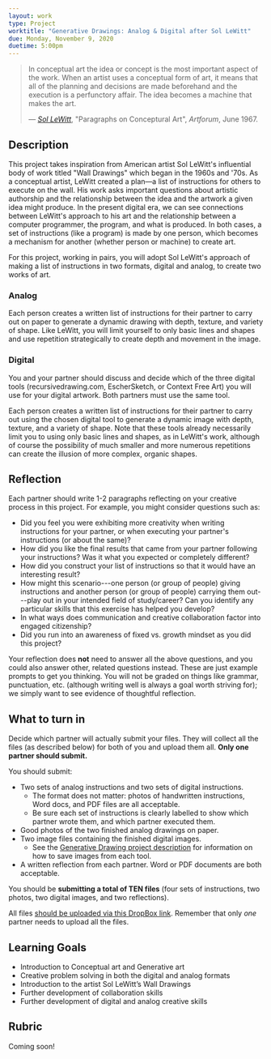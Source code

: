 ```yaml
---
layout: work
type: Project
worktitle: "Generative Drawings: Analog & Digital after Sol LeWitt"
due: Monday, November 9, 2020
duetime: 5:00pm
---
```


> In conceptual art the idea or concept is the most
> important aspect of the work. When an artist uses a conceptual form of
> art, it means that all of the planning and decisions are made
> beforehand and the execution is a perfunctory affair. The idea becomes
> a machine that makes the art.
>
> &mdash; <cite>[Sol
> LeWitt](https://en.wikipedia.org/wiki/Sol_LeWitt)</cite>,
> "Paragraphs on Conceptural Art", *Artforum*, June 1967.

Description
-----------

This project takes inspiration from American artist Sol LeWitt's
influential body of work titled "Wall Drawings" which began in the
1960s and '70s. As a conceptual artist, LeWitt created a plan&mdash;a
list of instructions for others to execute on the wall. His work asks
important questions about artistic authorship and the relationship
between the idea and the artwork a given idea might produce. In the
present digital era, we can see connections between LeWitt's approach
to his art and the relationship between a computer programmer, the
program, and what is produced. In both cases, a set of instructions
(like a program) is made by one person, which becomes a mechanism for
another (whether person or machine) to create art.

For this project, working in pairs, you will adopt Sol LeWitt's
approach of making a list of instructions in two formats, digital and
analog, to create two works of art.

### Analog

Each person creates a written list of instructions for their partner
to carry out on paper to generate a dynamic drawing with depth,
texture, and variety of shape. Like LeWitt, you will limit yourself to
only basic lines and shapes and use repetition strategically to create
depth and movement in the image.

### Digital

You and your partner should discuss and decide which of the three
digital tools (recursivedrawing.com, EscherSketch, or Context Free
Art) you will use for your digital artwork.  Both partners must use
the same tool.

Each person creates a written list of instructions for their partner
to carry out using the chosen digital tool to generate a dynamic image
with depth, texture, and a variety of shape. Note that these tools
already necessarily limit you to using only basic lines and shapes, as
in LeWitt's work, although of course the possibility of much smaller
and more numerous repetitions can create the illusion of more complex,
organic shapes.

Reflection
----------

Each partner should write 1-2 paragraphs reflecting on your creative
process in this project.  For example, you might consider questions
such as:

  - Did you feel you were exhibiting more creativity when writing
    instructions for your partner, or when executing your partner's
    instructions (or about the same)?
  - How did you like the final results that came from your partner
    following your instructions? Was it what you expected or
    completely different?
  - How did you construct your list of instructions so that it would
    have an interesting result?
  - How might this scenario---one person (or group of people) giving
    instructions and another person (or group of people) carrying them
    out---play out in your intended field of study/career? Can you
    identify any particular skills that this exercise has helped you
    develop?
  - In what ways does communication and creative collaboration factor
    into engaged citizenship?
  - Did you run into an awareness of fixed vs. growth mindset as you
    did this project?

Your reflection does **not** need to answer all the above questions,
and you could also answer other, related questions instead.  These
are just example prompts to get you thinking.  You will not be graded
on things like grammar, punctuation, etc. (although writing well is
always a goal worth striving for); we simply want to see evidence of
thoughtful reflection.

What to turn in
---------------

Decide which partner will actually submit your files.  They will
collect all the files (as described below) for both of you and upload
them all.  **Only one partner should submit.**

You should submit:

* Two sets of analog instructions and two sets of digital instructions.
    * The format does not matter: photos of handwritten instructions,
      Word docs, and PDF files are all acceptable.
    * Be sure each set of instructions is clearly labelled to show
      which partner wrote them, and which partner executed them.
* Good photos of the two finished analog drawings on paper.
* Two image files containing the finished digital images.
    * See the [Generative Drawing project
      description](generativedrawing.html) for information on how to
      save images from each tool.
* A written reflection from each partner.  Word or PDF documents are
  both acceptable.

You should be **submitting a total of TEN files** (four sets of
instructions, two photos, two digital images, and two reflections).

All files [should be uploaded via this DropBox
link](https://www.dropbox.com/request/HiKJpRt7ye3L4qPJvVCB).  Remember
that only *one* partner needs to upload all the files.

Learning Goals
--------------

* Introduction to Conceptual art and Generative art
* Creative problem solving in both the digital and analog formats
* Introduction to the artist Sol LeWitt’s Wall Drawings
* Further development of collaboration skills
* Further development of digital and analog creative skills

Rubric
------

Coming soon!
